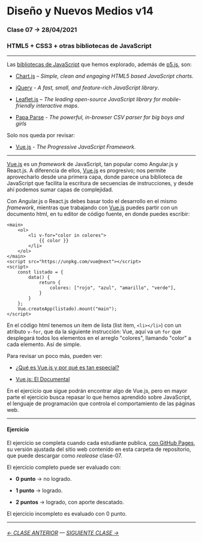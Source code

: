 # Diseño y Nuevos Medios v14 

### Clase 07 → 28/04/2021

### HTML5 + CSS3 + otras bibliotecas de JavaScript

- - - - - - - - - - 

Las [bibliotecas de JavaScript](https://en.wikipedia.org/wiki/List_of_JavaScript_libraries) que hemos explorado, además de [p5.js](https://p5js.org/es/), son:

- [Chart.js](https://www.chartjs.org/) – *Simple, clean and engaging HTML5 based JavaScript charts*.

- [jQuery](https://jquery.com/) - *A fast, small, and feature-rich JavaScript library*.

- [Leaflet.js](https://leafletjs.com/) – *The leading open-source JavaScript library for mobile-friendly interactive maps*.

- [Papa Parse](https://www.papaparse.com/) - *The powerful, in-browser CSV parser for big boys and girls*

Solo nos queda por revisar:

- [Vue.js](https://v3.vuejs.org/) - *The Progressive JavaScript Framework.*

- - - - - - -

[Vue.js](https://v3.vuejs.org/) es un *framework* de JavaScript, tan popular como Angular.js y React.js. A diferencia de ellos, [Vue.js](https://v3.vuejs.org/) es progresivo; nos permite aprovecharlo desde una primera capa, donde parece una biblioteca de JavaScript que facilita la escritura de secuencias de instrucciones, y desde ahí podemos sumar capas de complejidad.

Con Angular.js o React.js debes basar todo el desarrollo en el mismo *framework*, mientras que trabajando con [Vue.js](https://v3.vuejs.org/) puedes partir con un documento html, en tu editor de código fuente, en donde puedes escribir:

```
<main>
    <ol>
        <li v-for="color in colores">
            {{ color }}
        </li>
    </ol>
</main>
<script src="https://unpkg.com/vue@next"></script>
<script>
    const listado = {
        data() {
            return {
                colores: ["rojo", "azul", "amarillo", "verde"],
            }
        }
    };
    Vue.createApp(listado).mount("main");
</script>
```

En el código html tenemos un ítem de lista (list item, `<li></li>`) con un atributo `v-for`, que da la siguiente instrucción: Vue, aquí va un `for` que desplegará todos los elementos en el arreglo "colores", llamando "color" a cada elemento. Así de simple.

Para revisar un poco más, pueden ver:

- [¿Qué es Vue.js y por qué es tan especial?](https://www.youtube.com/watch?v=AqesL138vMA)

- [Vue.js: El Documental](https://www.youtube.com/watch?v=OrxmtDw4pVI)

En el ejercicio que sigue podrán encontrar algo de Vue.js, pero en mayor parte el ejercicio busca repasar lo que hemos aprendido sobre JavaScript, el lenguaje de programación que controla el comportamiento de las páginas web. 

- - - - - - - 

#### Ejercicio

El ejercicio se completa cuando cada estudiante publica, [con GitHub Pages](https://docs.github.com/es/free-pro-team@latest/github/working-with-github-pages/configuring-a-publishing-source-for-your-github-pages-site), su versión ajustada del sitio web contenido en esta carpeta de repositorio, que puede descargar como *realease* clase-07.

El ejercicio completo puede ser evaluado con:

- **0 punto** → no logrado.

- **1 punto** → logrado.

- **2 puntos** → logrado, con aporte descatado.

El ejercicio incompleto es evaluado con 0 punto.

- - - - - - - 

###### [← CLASE ANTERIOR](https://github.com/profesorfaco/dno037-2021/tree/main/clase-06) — [SIGUIENTE CLASE →](https://github.com/profesorfaco/dno037-2021/tree/main/clase-08)
